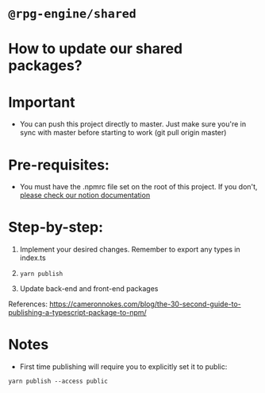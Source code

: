 # `@rpg-engine/shared`

# How to update our shared packages?

# Important

- You can push this project directly to master. Just make sure you're in sync with master before starting to work (git pull origin master)

# Pre-requisites:

- You must have the .npmrc file set on the root of this project. If you don't, [please check our notion documentation](https://www.notion.so/projectstockalert/Configuration-files-a1725ae8e64a497fb617d92a17ab29fd#7fe40aa161404c06b145c1b60c849495)

# Step-by-step:

1. Implement your desired changes. Remember to export any types in index.ts

2. `yarn publish`

3. Update back-end and front-end packages

References: https://cameronnokes.com/blog/the-30-second-guide-to-publishing-a-typescript-package-to-npm/

# Notes

- First time publishing will require you to explicitly set it to public:

```
yarn publish --access public
```

